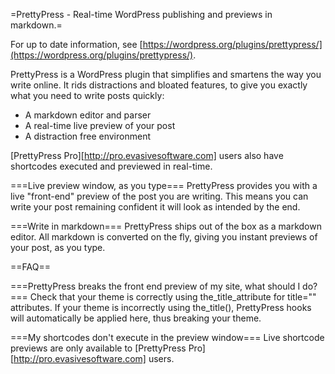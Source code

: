 =PrettyPress - Real-time WordPress publishing and previews in markdown.=

For up to date information, see [https://wordpress.org/plugins/prettypress/](https://wordpress.org/plugins/prettypress/).

PrettyPress is a WordPress plugin that simplifies and smartens the way you write online.
It rids distractions and bloated features, to give you exactly what you need to write posts quickly:


* A markdown editor and parser
* A real-time live preview of your post
* A distraction free environment

[PrettyPress Pro][http://pro.evasivesoftware.com] users also have shortcodes executed and previewed in real-time.

===Live preview window, as you type===
PrettyPress provides you with a live "front-end" preview of the post you are writing. This means you can write your post remaining confident it will look as intended by the end.

===Write in markdown===
PrettyPress ships out of the box as a markdown editor. All markdown is converted on the fly, giving you instant previews of your post, as you type.

==FAQ==

===PrettyPress breaks the front end preview of my site, what should I do?===
Check that your theme is correctly using the_title_attribute for title="" attributes. If your theme is incorrectly using the_title(), PrettyPress hooks will automatically be applied here, thus breaking your theme.

===My shortcodes don't execute in the preview window===
Live shortcode previews are only available to [PrettyPress Pro][http://pro.evasivesoftware.com] users.